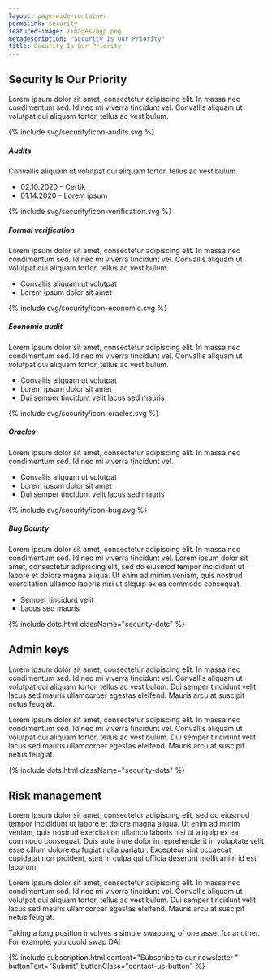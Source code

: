 ```yaml
---
layout: page-wide-container
permalink: security
featured-image: /images/ogp.png
metadescription: "Security Is Our Priority"
title: Security Is Our Priority
---
```


<section class="text-center color-primary">
    <div class="container container-md">
        <h1 class="fs-46 fs-sm-32 fw-800 lh-120 mt-60 mb-30 fs-sm-32 color-black">Security Is Our Priority</h1>
    </div>
    <div class="container container-md">
        <p class="fs-20 fs-sm-13 lh-160 mb-80 mb-sm-0">Lorem ipsum dolor sit amet, consectetur adipiscing elit. In massa nec condimentum sed. Id nec mi viverra tincidunt vel. Convallis aliquam ut volutpat dui aliquam tortor, tellus ac vestibulum. </p>
    </div>
</section>

<section>
    <div class="container container-xl">
        <div class="item-list-security"> 
            <div class="icon icon-list-security">
                {% include svg/security/icon-audits.svg %}
            </div>
            <div class="description description-list-security">
                <h5>Audits</h5>
                <p>Convallis aliquam ut volutpat dui aliquam tortor, tellus ac vestibulum.</p>
                <ul>
                    <li>02.10.2020 – Certik</li>
                    <li>01.14.2020 – Lorem ipsum</li>
                </ul>
            </div>
        </div>
        <div class="item-list-security"> 
            <div class="icon icon-list-security">
                {% include svg/security/icon-verification.svg %}
            </div>
            <div class="description description-list-security">
                <h5>Formal verification</h5>
                <p>Lorem ipsum dolor sit amet, consectetur adipiscing elit. In massa nec condimentum sed. Id nec mi viverra tincidunt vel. Convallis aliquam ut volutpat dui aliquam tortor, tellus ac vestibulum.</p>
                <ul>
                    <li>Convallis aliquam ut volutpat</li>
                    <li>Lorem ipsum dolor sit amet</li>
                </ul>
            </div>
        </div>
        <div class="item-list-security"> 
            <div class="icon icon-list-security">
                {% include svg/security/icon-economic.svg %}
            </div>
            <div class="description description-list-security">
                <h5>Economic audit</h5>
                <p>Lorem ipsum dolor sit amet, consectetur adipiscing elit. In massa nec condimentum sed. Id nec mi viverra tincidunt vel. Convallis aliquam ut volutpat dui aliquam tortor, tellus ac vestibulum.</p>
                <ul>
                    <li>Convallis aliquam ut volutpat</li>
                    <li>Lorem ipsum dolor sit amet</li>
                    <li>Dui semper tincidunt velit lacus sed mauris</li>
                </ul>
            </div>
        </div>
        <div class="item-list-security"> 
            <div class="icon icon-list-security">
                {% include svg/security/icon-oracles.svg %}
            </div>
            <div class="description description-list-security">
                <h5>Oracles</h5>
                <p>Lorem ipsum dolor sit amet, consectetur adipiscing elit. In massa nec condimentum sed. Id nec mi viverra tincidunt vel.</p>
                <ul>
                    <li>Convallis aliquam ut volutpat</li>
                    <li>Lorem ipsum dolor sit amet</li>
                    <li>Dui semper tincidunt velit lacus sed mauris</li>
                </ul>
            </div>
        </div>
        <div class="item-list-security"> 
            <div class="icon icon-list-security">
                {% include svg/security/icon-bug.svg %}
            </div>
            <div class="description description-list-security">
                <h5>Bug Bounty</h5>
                <p>Lorem ipsum dolor sit amet, consectetur adipiscing elit. In massa nec condimentum sed. Id nec mi viverra tincidunt vel. Lorem ipsum dolor sit amet, consectetur adipiscing elit, sed do eiusmod tempor incididunt ut labore et dolore magna aliqua. Ut enim ad minim veniam, quis nostrud exercitation ullamco laboris nisi ut aliquip ex ea commodo consequat. </p>
                <ul>
                    <li>Semper tincidunt velit</li>
                    <li>Lacus sed mauris</li>
                </ul>
            </div>
        </div>
    </div>
</section>

{% include dots.html className="security-dots" %}

<section class="bg-primary color-white pt-60 pb-120 pt-sm-45 pb-sm-45">
    <div class="container container-sm text-center">
        <h2 class="fs-32 fw-800 lh-120 mb-30 mb-sm-15 color-white">Admin keys</h2>
    </div>
    <div class="container container-md">
        <p class="fs-18 fs-sm-13 lh-160 fw-200 mb-15">Lorem ipsum dolor sit amet, consectetur adipiscing elit. In massa nec condimentum sed. Id nec mi viverra tincidunt vel. Convallis aliquam ut volutpat dui aliquam tortor, tellus ac vestibulum. Dui semper tincidunt velit lacus sed mauris ullamcorper egestas eleifend. Mauris arcu at suscipit netus feugiat. </p>
        <p class="fs-18 fs-sm-13 lh-160 fw-200 mb-15">Lorem ipsum dolor sit amet, consectetur adipiscing elit. In massa nec condimentum sed. Id nec mi viverra tincidunt vel. Convallis aliquam ut volutpat dui aliquam tortor, tellus ac vestibulum. Dui semper tincidunt velit lacus sed mauris ullamcorper egestas eleifend. Mauris arcu at suscipit netus feugiat. </p>
    </div>
</section>

{% include dots.html className="security-dots" %}

<section class="bg-secondary bt-secondary bt-20 color-white pt-40 pb-120">
    <div class="container container-sm text-center">
        <h2 class="fs-32 fw-800 lh-120 mb-30 mb-sm-15 color-white">Risk management</h2>
    </div>
    <div class="container container-md">
        <p class="fs-18 fs-sm-13 lh-160 fw-200 mb-15">Lorem ipsum dolor sit amet, consectetur adipiscing elit, sed do eiusmod tempor incididunt ut labore et dolore magna aliqua. Ut enim ad minim veniam, quis nostrud exercitation ullamco laboris nisi ut aliquip ex ea commodo consequat. Duis aute irure dolor in reprehenderit in voluptate velit esse cillum dolore eu fugiat nulla pariatur. Excepteur sint occaecat cupidatat non proident, sunt in culpa qui officia deserunt mollit anim id est laborum.</p>
        <p class="fs-18 fs-sm-13 lh-160 fw-200 mb-15">Lorem ipsum dolor sit amet, consectetur adipiscing elit. In massa nec condimentum sed. Id nec mi viverra tincidunt vel. Convallis aliquam ut volutpat dui aliquam tortor, tellus ac vestibulum. Dui semper tincidunt velit lacus sed mauris ullamcorper egestas eleifend. Mauris arcu at suscipit netus feugiat.</p>
        <p class="fs-18 fs-sm-13 lh-160 fw-200 mb-15">Taking a long position involves a simple swapping of one asset for another. For example, you could swap DAI </p>
    </div>
</section>

<section class="wrapper-subscription">
    {% include subscription.html content="Subscribe to our newsletter " buttonText="Submit" buttonClass="contact-us-button" %}
</section>